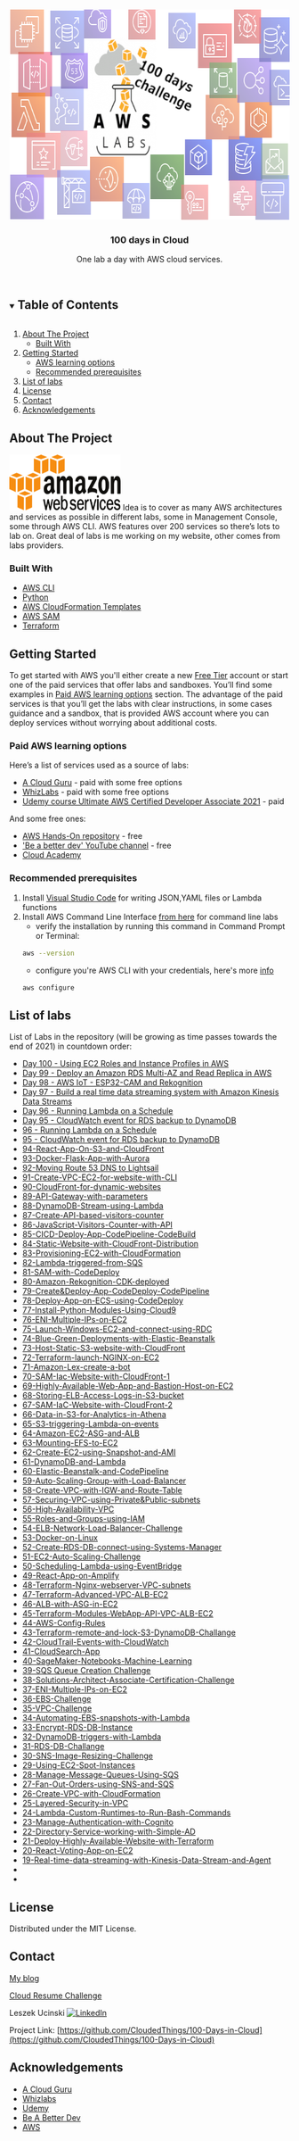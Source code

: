 <br />
<p align="center">
  <a href="#list-of-labs">
    <img src="/images/aws-labs-logo.png" alt="Logo" width="664" height="377">
  </a>

  <h3 align="center">100 days in Cloud</h3>

  <p align="center">
    One lab a day with AWS cloud services. 
    <br />
    <br />
  </p>
</p>

<!-- TABLE OF CONTENTS -->
<details open="open">
  <summary><h2 style="display: inline-block">Table of Contents</h2></summary>
  <ol>
    <li>
      <a href="#about-the-project">About The Project</a>
      <ul>
        <li><a href="#built-with">Built With</a></li>
      </ul>
    </li>
    <li>
      <a href="#getting-started">Getting Started</a>
      <ul>
        <li><a href="#AWS-learning-options">AWS learning options</a></li>
        <li><a href="#recommended-prerequisites">Recommended prerequisites</a></li>
      </ul>
    </li>
    <li><a href="#list-of-labs">List of labs</a></li>
    <li><a href="#license">License</a></li>
    <li><a href="#contact">Contact</a></li>
    <li><a href="#acknowledgements">Acknowledgements</a></li>
  </ol>
</details>



<!-- ABOUT THE PROJECT -->
## About The Project

<img src="/images/AmazonWebservices_Logo.png" alt="Logo" width="200" height="100">
Idea is to cover as many AWS architectures and services as possible in different labs, some in Management Console, some through AWS CLI. AWS features over 200 services so there’s lots to lab on. Great deal of labs is me working on my website, other comes from labs providers.

### Built With

* [AWS CLI](https://aws.amazon.com/cli/)
* [Python](https://aws.amazon.com/developer/language/python/)
* [AWS CloudFormation Templates](https://aws.amazon.com/cloudformation/resources/templates/)
* [AWS SAM](https://aws.amazon.com/serverless/sam/)
* [Terraform](https://www.terraform.io/)



<!-- GETTING STARTED -->
## Getting Started

To get started with AWS you'll either create a new [Free Tier](https://aws.amazon.com/free/) account or start
one of the paid services that offer labs and sandboxes. You’ll find some examples in <a href="#AWS learning options">Paid AWS learning options</a> section.
The advantage of the paid services is that you’ll get the labs with clear instructions, in some cases guidance and a sandbox, that is provided AWS account where you can deploy services without worrying about additional costs.


### Paid AWS learning options

Here’s a list of services used as a source of labs:
* [A Cloud Guru](https://acloudguru.com/browse-training?type=lab) - paid with some free options
* [WhizLabs](https://play.whizlabs.com/) - paid with some free options
* [Udemy course Ultimate AWS Certified Developer Associate 2021](https://www.udemy.com/course/aws-certified-developer-associate-dva-c01/?src=sac&kw=Ultimate+AWS+Certified+Developer+Associate+2021) - paid

And some free ones:
* [AWS Hands-On repository](https://aws.amazon.com/getting-started/hands-on/) - free
* ['Be a better dev' YouTube channel](https://www.youtube.com/c/BeABetterDev) - free
* [Cloud Academy](https://cloudacademy.com/library/)

### Recommended prerequisites

1. Install [Visual Studio Code](https://code.visualstudio.com/download) for writing JSON,YAML files or Lambda functions
2. Install AWS Command Line Interface [from here](https://awscli.amazonaws.com/AWSCLIV2.msi) for command line labs
   * verify the installation by running this command in Command Prompt or Terminal:
    ```sh
   aws --version
   ```
   * configure you're AWS CLI with your credentials, here's more [info](https://docs.aws.amazon.com/cli/latest/userguide/cli-configure-quickstart.html)
    ```sh
   aws configure
   ```

## List of labs

List of Labs in the repository (will be growing as time passes towards the end of 2021) in countdown order:
* [Day 100 - Using EC2 Roles and Instance Profiles in AWS](https://github.com/CloudedThings/100-Days-in-Cloud/tree/main/Labs/100%20-%20Using%20EC2%20Roles%20and%20Instance%20Profiles%20in%20AWS)
* [Day 99 - Deploy an Amazon RDS Multi-AZ and Read Replica in AWS](https://github.com/CloudedThings/100-Days-in-Cloud/tree/main/Labs/99%20-%20Deploy%20an%20Amazon%20RDS%20Multi-AZ%20and%20Read%20Replica%20in%20AWS)
* [Day 98 - AWS IoT - ESP32-CAM and Rekognition](https://github.com/CloudedThings/100-Days-in-Cloud/tree/main/Labs/98%20-%20AWS%20IoT%20-%20ESP32-CAM%20and%20Rekognition)
* [Day 97 - Build a real time data streaming system with Amazon Kinesis Data Streams](https://github.com/CloudedThings/100-Days-in-Cloud/tree/main/Labs/97%20-%20Build%20a%20real%20time%20data%20streaming%20system%20with%20Amazon%20Kinesis%20Data%20Streams)
* [Day 96 - Running Lambda on a Schedule](https://github.com/CloudedThings/100-Days-in-Cloud/tree/main/Labs/96%20-%20Running%20Lambda%20on%20a%20Schedule)
* [Day 95 - CloudWatch event for RDS backup to DynamoDB](https://github.com/CloudedThings/100-Days-in-Cloud/tree/main/Labs/95%20-%20CloudWatch%20event%20for%20RDS%20backup%20to%20DynamoDB)
* [96 - Running Lambda on a Schedule](https://github.com/CloudedThings/100-Days-in-Cloud/tree/main/Labs/96%20-%20Running%20Lambda%20on%20a%20Schedule)
* [95 - CloudWatch event for RDS backup to DynamoDB](https://github.com/CloudedThings/100-Days-in-Cloud/tree/main/Labs/95%20-%20CloudWatch%20event%20for%20RDS%20backup%20to%20DynamoDB)
* [94-React-App-On-S3-and-CloudFront](https://github.com/CloudedThings/100-Days-in-Cloud/tree/main/Labs/94-React-App-On-S3-and-CloudFront)
* [93-Docker-Flask-App-with-Aurora](https://github.com/CloudedThings/100-Days-in-Cloud/tree/main/Labs/93-Docker-Flask-App-with-Aurora)
* [92-Moving Route 53 DNS to Lightsail](https://github.com/CloudedThings/100-Days-in-Cloud/tree/main/Labs/92-Moving%20Route%2053%20DNS%20to%20Lightsail)
* [91-Create-VPC-EC2-for-website-with-CLI](https://github.com/CloudedThings/100-Days-in-Cloud/tree/main/Labs/91-Create-VPC-EC2-for-website-with-CLI)
* [90-CloudFront-for-dynamic-websites](https://github.com/CloudedThings/100-Days-in-Cloud/tree/main/Labs/90-CloudFront-for-dynamic-websites)
* [89-API-Gateway-with-parameters](https://github.com/CloudedThings/100-Days-in-Cloud/tree/main/Labs/89-API-Gateway-with-parameters)
* [88-DynamoDB-Stream-using-Lambda](https://github.com/CloudedThings/100-Days-in-Cloud/tree/main/Labs/88-DynamoDB-Stream-using-Lambda)
* [87-Create-API-based-visitors-counter](https://github.com/CloudedThings/100-Days-in-Cloud/tree/main/Labs/87-Create-API-based-visitors-counter)
* [86-JavaScript-Visitors-Counter-with-API](https://github.com/CloudedThings/100-Days-in-Cloud/tree/main/Labs/86-JavaScript-Visitors-Counter-with-API)
* [85-CICD-Deploy-App-CodePipeline-CodeBuild](https://github.com/CloudedThings/100-Days-in-Cloud/tree/main/Labs/85-CICD-Deploy-App-CodePipeline-CodeBuild)
* [84-Static-Website-with-CloudFront-Distribution](https://github.com/CloudedThings/100-Days-in-Cloud/tree/main/Labs/84-Static-Website-with-CloudFront-Distribution)
* [83-Provisioning-EC2-with-CloudFormation](https://github.com/CloudedThings/100-Days-in-Cloud/tree/main/Labs/83-Provisioning-EC2-with-CloudFormation)
* [82-Lambda-triggered-from-SQS](https://github.com/CloudedThings/100-Days-in-Cloud/tree/main/Labs/82-Lambda-triggered-from-SQS)
* [81-SAM-with-CodeDeploy](https://github.com/CloudedThings/100-Days-in-Cloud/tree/main/Labs/81-SAM-with-CodeDeploy)
* [80-Amazon-Rekognition-CDK-deployed](https://github.com/CloudedThings/100-Days-in-Cloud/tree/main/Labs/80-Amazon-Rekognition-CDK-deployed)
* [79-Create&Deploy-App-CodeDeploy-CodePipeline](https://github.com/CloudedThings/100-Days-in-Cloud/tree/main/Labs/79-Create%26Deploy-App-CodeDeploy-CodePipeline)
* [78-Deploy-App-on-ECS-using-CodeDeploy](https://github.com/CloudedThings/100-Days-in-Cloud/tree/main/Labs/78-Deploy-App-on-ECS-using-CodeDeploy)
* [77-Install-Python-Modules-Using-Cloud9](https://github.com/CloudedThings/100-Days-in-Cloud/tree/main/Labs/77-Install-Python-Modules-Using-Cloud9)
* [76-ENI-Multiple-IPs-on-EC2](https://github.com/CloudedThings/100-Days-in-Cloud/tree/main/Labs/76-ENI-Multiple-IPs-on-EC2)
* [75-Launch-Windows-EC2-and-connect-using-RDC](https://github.com/CloudedThings/100-Days-in-Cloud/tree/main/Labs/75-Launch-Windows-EC2-and-connect-using-RDC)
* [74-Blue-Green-Deployments-with-Elastic-Beanstalk](https://github.com/CloudedThings/100-Days-in-Cloud/tree/main/Labs/74-Blue-Green-Deployments-with-Elastic-Beanstalk)
* [73-Host-Static-S3-website-with-CloudFront](https://github.com/CloudedThings/100-Days-in-Cloud/tree/main/Labs/73-Host-Static-S3-website-with-CloudFront)
* [72-Terraform-launch-NGINX-on-EC2](https://github.com/CloudedThings/100-Days-in-Cloud/tree/main/Labs/72-Terraform-launch-NGINX-on-EC2)
* [71-Amazon-Lex-create-a-bot](https://github.com/CloudedThings/100-Days-in-Cloud/tree/main/Labs/71-Amazon-Lex-create-a-bot)
* [70-SAM-Iac-Website-with-CloudFront-1](https://github.com/CloudedThings/100-Days-in-Cloud/tree/main/Labs/70-SAM-Iac-Website-with-CloudFront-1)
* [69-Highly-Available-Web-App-and-Bastion-Host-on-EC2](https://github.com/CloudedThings/100-Days-in-Cloud/tree/main/Labs/69-Highly-Available-Web-App-and-Bastion-Host-on-EC2)
* [68-Storing-ELB-Access-Logs-in-S3-bucket](https://github.com/CloudedThings/100-Days-in-Cloud/tree/main/Labs/68-Storing-ELB-Access-Logs-in-S3-bucket)
* [67-SAM-IaC-Website-with-CloudFront-2](https://github.com/CloudedThings/100-Days-in-Cloud/tree/main/Labs/67-SAM-IaC-Website-with-CloudFront-2)
* [66-Data-in-S3-for-Analytics-in-Athena](https://github.com/CloudedThings/100-Days-in-Cloud/tree/main/Labs/66-Data-in-S3-for-Analytics-in-Athena)
* [65-S3-triggering-Lambda-on-events](https://github.com/CloudedThings/100-Days-in-Cloud/tree/main/Labs/65-S3-triggering-Lambda-on-events)
* [64-Amazon-EC2-ASG-and-ALB](https://github.com/CloudedThings/100-Days-in-Cloud/tree/main/Labs/64-Amazon-EC2-ASG-and-ALB)
* [63-Mounting-EFS-to-EC2](https://github.com/CloudedThings/100-Days-in-Cloud/tree/main/Labs/63-Mounting-EFS-to-EC2)
* [62-Create-EC2-using-Snapshot-and-AMI](https://github.com/CloudedThings/100-Days-in-Cloud/tree/main/Labs/62-Create-EC2-using-Snapshot-and-AMI)
* [61-DynamoDB-and-Lambda](https://github.com/CloudedThings/100-Days-in-Cloud/tree/main/Labs/61-DynamoDB-and-Lambda)
* [60-Elastic-Beanstalk-and-CodePipeline](https://github.com/CloudedThings/100-Days-in-Cloud/tree/main/Labs/60-Elastic-Beanstalk-and-CodePipeline)
* [59-Auto-Scaling-Group-with-Load-Balancer](https://github.com/CloudedThings/100-Days-in-Cloud/tree/main/Labs/59-Auto-Scaling-Group-with-Load-Balancer)
* [58-Create-VPC-with-IGW-and-Route-Table](https://github.com/CloudedThings/100-Days-in-Cloud/tree/main/Labs/58-Create-VPC-with-IGW-and-Route-Table)
* [57-Securing-VPC-using-Private&Public-subnets](https://github.com/CloudedThings/100-Days-in-Cloud/tree/main/Labs/57-Securing-VPC-using-Private%26Public-subnets)
* [56-High-Availability-VPC](https://github.com/CloudedThings/100-Days-in-Cloud/tree/main/Labs/56-High-Availability-VPC)
* [55-Roles-and-Groups-using-IAM](https://github.com/CloudedThings/100-Days-in-Cloud/tree/main/Labs/55-Roles-and-Groups-using-IAM)
* [54-ELB-Network-Load-Balancer-Challenge](https://github.com/CloudedThings/100-Days-in-Cloud/tree/main/Labs/54-ELB-Network-Load-Balancer-Challenge)
* [53-Docker-on-Linux](https://github.com/CloudedThings/100-Days-in-Cloud/tree/main/Labs/53-Docker-on-Linux)
* [52-Create-RDS-DB-connect-using-Systems-Manager](https://github.com/CloudedThings/100-Days-in-Cloud/tree/main/Labs/52-Create-RDS-DB-connect-using-Systems-Manager)
* [51-EC2-Auto-Scaling-Challenge](https://github.com/CloudedThings/100-Days-in-Cloud/tree/main/Labs/51-EC2-Auto-Scaling-Challenge)
* [50-Scheduling-Lambda-using-EventBridge](https://github.com/CloudedThings/100-Days-in-Cloud/tree/main/Labs/50-Scheduling-Lambda-using-EventBridge)
* [49-React-App-on-Amplify](https://github.com/CloudedThings/100-Days-in-Cloud/tree/main/Labs/49-React-App-on-Amplify)
* [48-Terraform-Nginx-webserver-VPC-subnets](https://github.com/CloudedThings/100-Days-in-Cloud/tree/main/Labs/48-Terraform-Nginx-webserver-VPC-subnets)
* [47-Terraform-Advanced-VPC-ALB-EC2](https://github.com/CloudedThings/100-Days-in-Cloud/tree/main/Labs/47-Terraform-Advanced-VPC-ALB-EC2)
* [46-ALB-with-ASG-in-EC2](https://github.com/CloudedThings/100-Days-in-Cloud/tree/main/Labs/46-ALB-with-ASG-in-EC2)
* [45-Terraform-Modules-WebApp-API-VPC-ALB-EC2](https://github.com/CloudedThings/100-Days-in-Cloud/tree/main/Labs/45-Terraform-Modules-WebApp-API-VPC-ALB-EC2)
* [44-AWS-Config-Rules](https://github.com/CloudedThings/100-Days-in-Cloud/tree/main/Labs/44-AWS-Config-Rules)
* [43-Terraform-remote-and-lock-S3-DynamoDB-Challange](https://github.com/CloudedThings/100-Days-in-Cloud/tree/main/Labs/43-Terraform-remote-and-lock-S3-DynamoDB-Challange)
* [42-CloudTrail-Events-with-CloudWatch](https://github.com/CloudedThings/100-Days-in-Cloud/tree/main/Labs/42-CloudTrail-Events-with-CloudWatch)
* [41-CloudSearch-App](https://github.com/CloudedThings/100-Days-in-Cloud/tree/main/Labs/41-CloudSearch-App)
* [40-SageMaker-Notebooks-Machine-Learning](https://github.com/CloudedThings/100-Days-in-Cloud/tree/main/Labs/40-SageMaker-Notebooks-Machine-Learning)
* [39-SQS Queue Creation Challenge](https://github.com/CloudedThings/100-Days-in-Cloud/tree/main/Labs/39-SQS%20Queue%20Creation%20Challenge)
* [38-Solutions-Architect-Associate-Certification-Challenge](https://github.com/CloudedThings/100-Days-in-Cloud/tree/main/Labs/38-Solutions-Architect-Associate-Certification-Challenge)
* [37-ENI-Multiple-IPs-on-EC2](https://github.com/CloudedThings/100-Days-in-Cloud/tree/main/Labs/37-ENI-Multiple-IPs-on-EC2)
* [36-EBS-Challenge](https://github.com/CloudedThings/100-Days-in-Cloud/tree/main/Labs/36-EBS-Challenge)
* [35-VPC-Challenge](https://github.com/CloudedThings/100-Days-in-Cloud/tree/main/Labs/35-VPC-Challenge)
* [34-Automating-EBS-snapshots-with-Lambda](https://github.com/CloudedThings/100-Days-in-Cloud/tree/main/Labs/34-Automating-EBS-snapshots-with-Lambda)
* [33-Encrypt-RDS-DB-Instance](https://github.com/CloudedThings/100-Days-in-Cloud/tree/main/Labs/33-Encrypt-RDS-DB-Instance)
* [32-DynamoDB-triggers-with-Lambda](https://github.com/CloudedThings/100-Days-in-Cloud/tree/main/Labs/32-DynamoDB-triggers-with-Lambda)
* [31-RDS-DB-Challange](https://github.com/CloudedThings/100-Days-in-Cloud/tree/main/Labs/31-RDS-DB-Challange)
* [30-SNS-Image-Resizing-Challenge](https://github.com/CloudedThings/100-Days-in-Cloud/tree/main/Labs/30-SNS-Image-Resizing-Challenge)
* [29-Using-EC2-Spot-Instances](https://github.com/CloudedThings/100-Days-in-Cloud/tree/main/Labs/29-Using-EC2-Spot-Instances)
* [28-Manage-Message-Queues-Using-SQS](https://github.com/CloudedThings/100-Days-in-Cloud/tree/main/Labs/28-Manage-Message-Queues-Using-SQS)
* [27-Fan-Out-Orders-using-SNS-and-SQS](https://github.com/CloudedThings/100-Days-in-Cloud/tree/main/Labs/27-Fan-Out-Orders-using-SNS-and-SQS)
* [26-Create-VPC-with-CloudFormation](https://github.com/CloudedThings/100-Days-in-Cloud/tree/main/Labs/26-Create-VPC-with-CloudFormation)
* [25-Layered-Security-in-VPC](https://github.com/CloudedThings/100-Days-in-Cloud/tree/main/Labs/25-Layered-Security-in-VPC)
* [24-Lambda-Custom-Runtimes-to-Run-Bash-Commands](https://github.com/CloudedThings/100-Days-in-Cloud/tree/main/Labs/24-Lambda-Custom-Runtimes-to-Run-Bash-Commands)
* [23-Manage-Authentication-with-Cognito](https://github.com/CloudedThings/100-Days-in-Cloud/tree/main/Labs/23-Manage-Authentication-with-Cognito)
* [22-Directory-Service-working-with-Simple-AD](https://github.com/CloudedThings/100-Days-in-Cloud/tree/main/Labs/22-Directory-Service-working-with-Simple-AD)
* [21-Deploy-Highly-Available-Website-with-Terraform](https://github.com/CloudedThings/100-Days-in-Cloud/tree/main/Labs/21-Deploy-Highly-Available-Website-with-Terraform)
* [20-React-Voting-App-on-EC2](https://github.com/CloudedThings/100-Days-in-Cloud/tree/main/Labs/20-React-Voting-App-on-EC2)
* [19-Real-time-data-streaming-with-Kinesis-Data-Stream-and-Agent](https://github.com/CloudedThings/100-Days-in-Cloud/tree/main/Labs/19-Real-time-data-streaming-with-Kinesis-Data-Stream-and-Agent)
* []()
* []()






## License

Distributed under the MIT License.



<!-- CONTACT -->
## Contact

[My blog](cloudofthings.net)

[Cloud Resume Challenge](profile.cloudofthings.net)

Leszek Ucinski [![LinkedIn][linkedin-shield]][linkedin-url]

Project Link: [https://github.com/CloudedThings/100-Days-in-Cloud](https://github.com/CloudedThings/100-Days-in-Cloud)



<!-- ACKNOWLEDGEMENTS -->
## Acknowledgements

* [A Cloud Guru](https://acloudguru.com/)
* [Whizlabs](https://www.whizlabs.com/)
* [Udemy](https://www.udemy.com/)
* [Be A Better Dev](https://www.youtube.com/c/BeABetterDev)
* [AWS](https://aws.amazon.com/training/self-paced-labs/)

[linkedin-shield]: https://img.shields.io/badge/-LinkedIn-black.svg?style=for-the-badge&logo=linkedin&colorB=555
[linkedin-url]: https://www.linkedin.com/in/leszekucinski/
